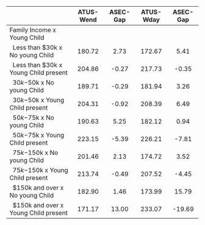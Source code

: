 
|                      |    ATUS-Wend |     ASEC-Gap |    ATUS-Wday |     ASEC-Gap |
| -------------------- | :----------: | :----------: | :----------: | :----------: |
| Family Income x Young Child |              |              |              |              |
| &nbsp;&nbsp;Less than $30k x No young Child |       180.72 |         2.73 |       172.67 |         5.41 |
| &nbsp;&nbsp;Less than $30k x Young Child present |       204.86 |        -0.27 |       217.73 |        -0.35 |
| &nbsp;&nbsp;$30k-$50k x No young Child |       189.71 |        -0.29 |       181.94 |         3.26 |
| &nbsp;&nbsp;$30k-$50k x Young Child present |       204.31 |        -0.92 |       208.39 |         6.49 |
| &nbsp;&nbsp;$50k-$75k x No young Child |       190.63 |         5.25 |       182.12 |         0.94 |
| &nbsp;&nbsp;$50k-$75k x Young Child present |       223.15 |        -5.39 |       226.21 |        -7.81 |
| &nbsp;&nbsp;$75k-$150k x No young Child |       201.46 |         2.13 |       174.72 |         3.52 |
| &nbsp;&nbsp;$75k-$150k x Young Child present |       213.74 |        -0.49 |       207.52 |        -4.45 |
| &nbsp;&nbsp;$150k and over x No young Child |       182.90 |         1.46 |       173.99 |        15.79 |
| &nbsp;&nbsp;$150k and over x Young Child present |       171.17 |        13.00 |       233.07 |       -19.69 |

